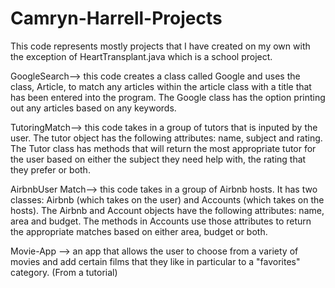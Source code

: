 # Camryn-Harrell-Projects
This code represents mostly projects that I have created on my own with the exception of HeartTransplant.java which is a school project.

GoogleSearch--> this code creates a class called Google and uses the class, Article, to match any articles within the article class with a title that has been entered into the program. The Google class has the option printing out any articles based on any keywords.

TutoringMatch--> this code takes in a group of tutors that is inputed by the user. The tutor object has the following attributes: name, subject and rating. The Tutor class has methods that will return the most appropriate tutor for the user based on either the subject they need help with, the rating that they prefer or both.

AirbnbUser Match--> this code takes in a group of Airbnb hosts. It has two classes: Airbnb (which takes on the user) and Accounts (which takes on the hosts). The Airbnb and Account objects have the following attributes: name, area and budget. The methods in Accounts use those attributes to return the appropriate matches based on either area, budget or both.

Movie-App --> an app that allows the user to choose from a variety of movies and add certain films that they like in particular to a "favorites" category. (From a tutorial)
